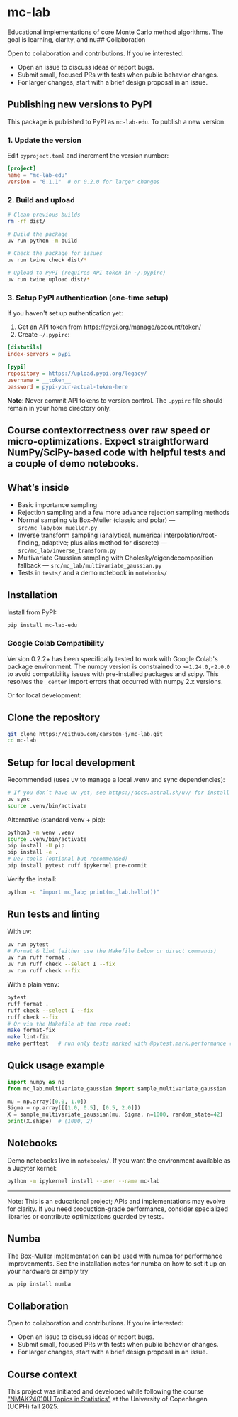 # mc-lab

Educational implementations of core Monte Carlo method algorithms. The goal is learning, clarity, and nu## Collaboration

Open to collaboration and contributions. If you're interested:

- Open an issue to discuss ideas or report bugs.
- Submit small, focused PRs with tests when public behavior changes.
- For larger changes, start with a brief design proposal in an issue.

## Publishing new versions to PyPI

This package is published to PyPI as `mc-lab-edu`. To publish a new version:

### 1. Update the version

Edit `pyproject.toml` and increment the version number:

```toml
[project]
name = "mc-lab-edu"
version = "0.1.1"  # or 0.2.0 for larger changes
```

### 2. Build and upload

```bash
# Clean previous builds
rm -rf dist/

# Build the package
uv run python -m build

# Check the package for issues
uv run twine check dist/*

# Upload to PyPI (requires API token in ~/.pypirc)
uv run twine upload dist/*
```

### 3. Setup PyPI authentication (one-time setup)

If you haven't set up authentication yet:

1. Get an API token from <https://pypi.org/manage/account/token/>
2. Create `~/.pypirc`:

```ini
[distutils]
index-servers = pypi

[pypi]
repository = https://upload.pypi.org/legacy/
username = __token__
password = pypi-your-actual-token-here
```

**Note**: Never commit API tokens to version control. The `.pypirc` file should remain in your home directory only.

## Course contextorrectness over raw speed or micro-optimizations. Expect straightforward NumPy/SciPy-based code with helpful tests and a couple of demo notebooks.

## What’s inside

- Basic importance sampling
- Rejection sampling and a few more advance rejection sampling methods
- Normal sampling via Box–Muller (classic and polar) — `src/mc_lab/box_mueller.py`
- Inverse transform sampling (analytical, numerical interpolation/root-finding, adaptive; plus alias method for discrete) — `src/mc_lab/inverse_transform.py`
- Multivariate Gaussian sampling with Cholesky/eigendecomposition fallback — `src/mc_lab/multivariate_gaussian.py`
- Tests in `tests/` and a demo notebook in `notebooks/`

## Installation

Install from PyPI:

```bash
pip install mc-lab-edu
```

### Google Colab Compatibility

Version 0.2.2+ has been specifically tested to work with Google Colab's package environment. The numpy version is constrained to `>=1.24.0,<2.0.0` to avoid compatibility issues with pre-installed packages and scipy. This resolves the `_center` import errors that occurred with numpy 2.x versions.

Or for local development:

## Clone the repository

```bash
git clone https://github.com/carsten-j/mc-lab.git
cd mc-lab
```

## Setup for local development

Recommended (uses uv to manage a local .venv and sync dependencies):

```bash
# If you don’t have uv yet, see https://docs.astral.sh/uv/ for install options
uv sync
source .venv/bin/activate
```

Alternative (standard venv + pip):

```bash
python3 -m venv .venv
source .venv/bin/activate
pip install -U pip
pip install -e .
# Dev tools (optional but recommended)
pip install pytest ruff ipykernel pre-commit
```

Verify the install:

```bash
python -c "import mc_lab; print(mc_lab.hello())"
```

## Run tests and linting

With uv:

```bash
uv run pytest
# Format & lint (either use the Makefile below or direct commands)
uv run ruff format .
uv run ruff check --select I --fix
uv run ruff check --fix
```

With a plain venv:

```bash
pytest
ruff format .
ruff check --select I --fix
ruff check --fix
# Or via the Makefile at the repo root:
make format-fix
make lint-fix
make perftest   # run only tests marked with @pytest.mark.performance (prints output)
```

## Quick usage example

```python
import numpy as np
from mc_lab.multivariate_gaussian import sample_multivariate_gaussian

mu = np.array([0.0, 1.0])
Sigma = np.array([[1.0, 0.5], [0.5, 2.0]])
X = sample_multivariate_gaussian(mu, Sigma, n=1000, random_state=42)
print(X.shape)  # (1000, 2)
```

## Notebooks

Demo notebooks live in `notebooks/`. If you want the environment available as a Jupyter kernel:

```bash
python -m ipykernel install --user --name mc-lab
```

---

Note: This is an educational project; APIs and implementations may evolve for clarity. If you need production-grade performance, consider specialized libraries or contribute optimizations guarded by tests.

## Numba

The Box-Muller implementation can be used with numba for performance improvenments. See the installation notes for numba on how to set it up on your hardware or simply try

```bash
uv pip install numba
```

## Collaboration

Open to collaboration and contributions. If you’re interested:

- Open an issue to discuss ideas or report bugs.
- Submit small, focused PRs with tests when public behavior changes.
- For larger changes, start with a brief design proposal in an issue.

## Course context

This project was initiated and developed while following the course [“NMAK24010U Topics in Statistics”](https://kurser.ku.dk/course/nmak24010u/) at the University of Copenhagen (UCPH) fall 2025.
